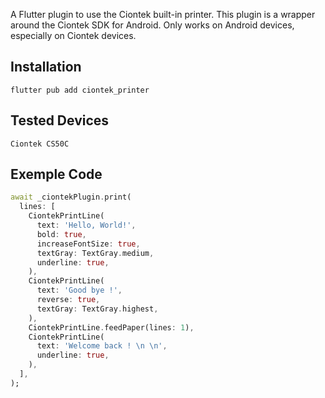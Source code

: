 A Flutter plugin to use the Ciontek built-in printer.
This plugin is a wrapper around the Ciontek SDK for Android.
Only works on Android devices, especially on Ciontek devices.

## Installation

```
flutter pub add ciontek_printer
```

## Tested Devices
```
Ciontek CS50C
```

## Exemple Code
```dart
await _ciontekPlugin.print(
  lines: [
    CiontekPrintLine(
      text: 'Hello, World!',
      bold: true,
      increaseFontSize: true,
      textGray: TextGray.medium,
      underline: true,
    ),
    CiontekPrintLine(
      text: 'Good bye !',
      reverse: true,
      textGray: TextGray.highest,
    ),
    CiontekPrintLine.feedPaper(lines: 1),
    CiontekPrintLine(
      text: 'Welcome back ! \n \n',
      underline: true,
    ),
  ],
);
```
